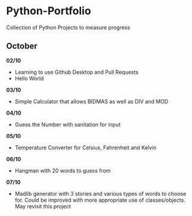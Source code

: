 # Python-Portfolio
Collection of Python Projects to measure progress

## October

**02/10**
- Learning to use Github Desktop and Pull Requests
- Hello World

**03/10**
- Simple Calculator that allows BIDMAS as well as DIV and MOD

**04/10**
- Guess the Number with sanitation for input

**05/10**
- Temperature Converter for Celsius, Fahrenheit and Kelvin

**06/10**
- Hangman with 20 words to guess from

**07/10**
- Madlib generator with 3 stories and various types of words to choose for. Could be improved with more appropriate use of classes/objects. May revisit this project 

